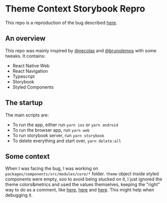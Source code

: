 # Theme Context Storybook Repro

This repo is a reproduction of the bug described [here](https://github.com/storybookjs/storybook/issues/9300).

## An overview

This repo was mainly inspired by [@necolas](https://github.com/necolas/react-native-web) and [@brunolemos](https://github.com/brunolemos/react-native-web-monorepo) with some tweaks.
It contains:
- React Native Web
- React Navigation
- Typescript
- Storybook
- Styled Components

## The startup

The main scripts are:
- To run the app, either run `yarn ios` or `yarn android`
- To run the browser app, run `yarn web`
- To run storybook server, run `yarn storybook`
- To delete everything and start over, `yarn delete:all`

## Some context

When I was facing the bug, I was working on `packages/components/src/modules/core/*` folder. `theme` object inside 
styled components were empty, soo to avoid being stucked on it, I just ignored the theme colors&metrics and 
used the values themselves, keeping the "right" way to do as a comment, like [here](https://github.com/renanmav/theme-context-storybook-repro/blob/master/packages/components/src/modules/core/Button.tsx#L29-L30), [here](https://github.com/renanmav/theme-context-storybook-repro/blob/master/packages/components/src/modules/core/Button.tsx#L118-L119) and [here](https://github.com/renanmav/theme-context-storybook-repro/blob/master/packages/components/src/modules/core/Typo.tsx#L25-L26). This might help when
debugging it.
